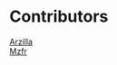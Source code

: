 <h1>Contributors</h1>

<a href="https://github.com/Arzilla">Arzilla</a><br />
<a href="https://github.com/mzfr">Mzfr</a>
